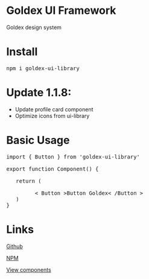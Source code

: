 # Goldex UI Framework

Goldex design system

# Install

<pre>
npm i goldex-ui-library
</pre>

# Update 1.1.8:

- Update profile card component
- Optimize icons from ui-library

# Basic Usage

<pre>
import { Button } from 'goldex-ui-library'

export function Component() {
     
   return (
       
         < Button >Button Goldex< /Button > 
   )  
}
</pre>

# Links

<div>
<p>
<a href='https://github.com/RAVKdeveloper/GoldexUILibrary' target='_blank'>Github</a>
</p>
<p>
<a href='https://www.npmjs.com/package/goldex-ui-library?activeTab=readme' target='_blank'>NPM</a>
</p>
<p>
<a href='https://65fc19e68da4a5d17254f986-jjavaptoot.chromatic.com/' target='_blank'>View components</a>
</p>
</div>
